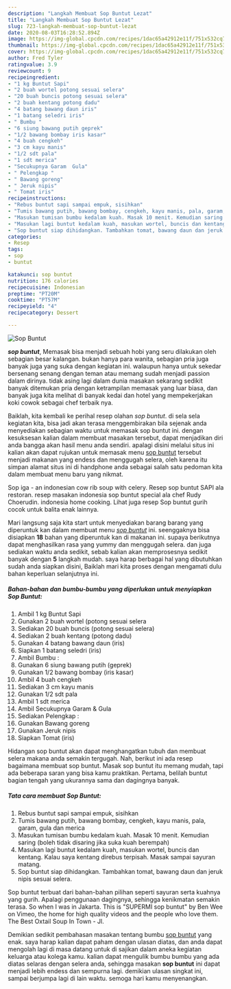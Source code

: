 ```yaml
---
description: "Langkah Membuat Sop Buntut Lezat"
title: "Langkah Membuat Sop Buntut Lezat"
slug: 723-langkah-membuat-sop-buntut-lezat
date: 2020-08-03T16:28:52.894Z
image: https://img-global.cpcdn.com/recipes/1dac65a42912e11f/751x532cq70/sop-buntut-foto-resep-utama.jpg
thumbnail: https://img-global.cpcdn.com/recipes/1dac65a42912e11f/751x532cq70/sop-buntut-foto-resep-utama.jpg
cover: https://img-global.cpcdn.com/recipes/1dac65a42912e11f/751x532cq70/sop-buntut-foto-resep-utama.jpg
author: Fred Tyler
ratingvalue: 3.9
reviewcount: 9
recipeingredient:
- "1 kg Buntut Sapi"
- "2 buah wortel potong sesuai selera"
- "20 buah buncis potong sesuai selera"
- "2 buah kentang potong dadu"
- "4 batang bawang daun iris"
- "1 batang seledri iris"
- " Bumbu "
- "6 siung bawang putih geprek"
- "1/2 bawang bombay iris kasar"
- "4 buah cengkeh"
- "3 cm kayu manis"
- "1/2 sdt pala"
- "1 sdt merica"
- "Secukupnya Garam  Gula"
- " Pelengkap "
- " Bawang goreng"
- " Jeruk nipis"
- " Tomat iris"
recipeinstructions:
- "Rebus buntut sapi sampai empuk, sisihkan"
- "Tumis bawang putih, bawang bombay, cengkeh, kayu manis, pala, garam, gula dan merica"
- "Masukan tumisan bumbu kedalam kuah. Masak 10 menit. Kemudian saring (boleh tidak disaring jika suka kuah berempah)"
- "Masukan lagi buntut kedalam kuah, masukan wortel, buncis dan kentang. Kalau saya kentang direbus terpisah. Masak sampai sayuran matang."
- "Sop buntut siap dihidangkan. Tambahkan tomat, bawang daun dan jeruk nipis sesuai selera."
categories:
- Resep
tags:
- sop
- buntut

katakunci: sop buntut 
nutrition: 176 calories
recipecuisine: Indonesian
preptime: "PT20M"
cooktime: "PT57M"
recipeyield: "4"
recipecategory: Dessert

---
```



![Sop Buntut](https://img-global.cpcdn.com/recipes/1dac65a42912e11f/751x532cq70/sop-buntut-foto-resep-utama.jpg)

<b><i>sop buntut</i></b>, Memasak bisa menjadi sebuah hobi yang seru dilakukan oleh sebagian besar kalangan. bukan hanya para wanita, sebagian pria juga banyak juga yang suka dengan kegiatan ini. walaupun hanya untuk sekedar bersenang senang dengan teman atau memang sudah menjadi passion dalam dirinya. tidak asing lagi dalam dunia masakan sekarang sedikit banyak ditemukan pria dengan ketrampilan memasak yang luar biasa, dan banyak juga kita melihat di banyak kedai dan hotel yang mempekerjakan koki cowok sebagai chef terbaik nya.

Baiklah, kita kembali ke perihal resep olahan <i>sop buntut</i>. di sela sela kegiatan kita, bisa jadi akan terasa menggembirakan bila sejenak anda menyediakan sebagian waktu untuk memasak sop buntut ini. dengan kesuksesan kalian dalam membuat masakan tersebut, dapat menjadikan diri anda bangga akan hasil menu anda sendiri. apalagi disini melalui situs ini kalian akan dapat rujukan untuk memasak menu <u>sop buntut</u> tersebut menjadi makanan yang endess dan menggugah selera, oleh karena itu simpan alamat situs ini di handphone anda sebagai salah satu pedoman kita dalam membuat menu baru yang nikmat.

Sop iga - an indonesian cow rib soup with celery. Resep sop buntut SAPI ala restoran. resep masakan indonesia sop buntut special ala chef Rudy Choerudin. indonesia home cooking. Lihat juga resep Sop buntut gurih cocok untuk balita enak lainnya.


Mari langsung saja kita start untuk menyediakan barang barang yang diperuntuk kan dalam membuat menu <u><i>sop buntut</i></u> ini. seenggaknya bisa disiapkan <b>18</b> bahan yang diperuntuk kan di makanan ini. supaya berikutnya dapat menghasilkan rasa yang yummy dan menggugah selera. dan juga sediakan waktu anda sedikit, sebab kalian akan memprosesnya sedikit banyak dengan <b>5</b> langkah mudah. saya harap berbagai hal yang dibutuhkan sudah anda siapkan disini, Baiklah mari kita proses dengan mengamati dulu bahan keperluan selanjutnya ini.

<!--inarticleads1-->

##### Bahan-bahan dan bumbu-bumbu yang diperlukan untuk menyiapkan Sop Buntut:

1. Ambil 1 kg Buntut Sapi
1. Gunakan 2 buah wortel (potong sesuai selera
1. Sediakan 20 buah buncis (potong sesuai selera)
1. Sediakan 2 buah kentang (potong dadu)
1. Gunakan 4 batang bawang daun (iris)
1. Siapkan 1 batang seledri (iris)
1. Ambil  Bumbu :
1. Gunakan 6 siung bawang putih (geprek)
1. Gunakan 1/2 bawang bombay (iris kasar)
1. Ambil 4 buah cengkeh
1. Sediakan 3 cm kayu manis
1. Gunakan 1/2 sdt pala
1. Ambil 1 sdt merica
1. Ambil Secukupnya Garam &amp; Gula
1. Sediakan  Pelengkap :
1. Gunakan  Bawang goreng
1. Gunakan  Jeruk nipis
1. Siapkan  Tomat (iris)


Hidangan sop buntut akan dapat menghangatkan tubuh dan membuat selera makana anda semakin tergugah. Nah, berikut ini ada resep bagaimana membuat sop buntut. Masak sop buntut itu memang mudah, tapi ada beberapa saran yang bisa kamu praktikan. Pertama, belilah buntut bagian tengah yang ukurannya sama dan dagingnya banyak. 

<!--inarticleads2-->

##### Tata cara membuat Sop Buntut:

1. Rebus buntut sapi sampai empuk, sisihkan
1. Tumis bawang putih, bawang bombay, cengkeh, kayu manis, pala, garam, gula dan merica
1. Masukan tumisan bumbu kedalam kuah. Masak 10 menit. Kemudian saring (boleh tidak disaring jika suka kuah berempah)
1. Masukan lagi buntut kedalam kuah, masukan wortel, buncis dan kentang. Kalau saya kentang direbus terpisah. Masak sampai sayuran matang.
1. Sop buntut siap dihidangkan. Tambahkan tomat, bawang daun dan jeruk nipis sesuai selera.


Sop buntut terbuat dari bahan-bahan pilihan seperti sayuran serta kuahnya yang gurih. Apalagi penggunaan dagingnya, sehingga kenikmatan semakin terasa. So when I was in Jakarta. This is &#34;SUPERMI sop buntut&#34; by Ben Wee on Vimeo, the home for high quality videos and the people who love them. The Best Oxtail Soup In Town - Jl. 

Demikian sedikit pembahasan masakan tentang bumbu <u>sop buntut</u> yang enak. saya harap kalian dapat paham dengan ulasan diatas, dan anda dapat mengolah lagi di masa datang untuk di sajikan dalam aneka kegiatan keluarga atau kolega kamu. kalian dapat mengulik bumbu bumbu yang ada diatas selaras dengan selera anda, sehingga masakan <b>sop buntut</b> ini dapat menjadi lebih endess dan sempurna lagi. demikian ulasan singkat ini, sampai berjumpa lagi di lain waktu. semoga hari kamu menyenangkan.
